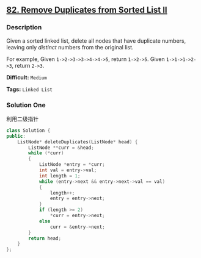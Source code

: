 ## [82. Remove Duplicates from Sorted List II](https://leetcode.com/problems/remove-duplicates-from-sorted-list-ii/description/)

### Description

Given a sorted linked list, delete all nodes that have duplicate numbers, leaving only *distinct* numbers from the original list.

For example,
Given `1->2->3->3->4->4->5`, return `1->2->5`.
Given `1->1->1->2->3`, return `2->3`.



**Difficult:** `Medium`

**Tags:** `Linked List`



### Solution One

利用二级指针

```c++
class Solution {
public:
    ListNode* deleteDuplicates(ListNode* head) {
        ListNode **curr = &head;
        while (*curr)
        {
            ListNode *entry = *curr;
            int val = entry->val;
            int length = 1;
            while (entry->next && entry->next->val == val)
            {
                length++;
                entry = entry->next;
            }
            if (length >= 2)
                *curr = entry->next;
            else
                curr = &entry->next;
        }
        return head;
    }
};
```



